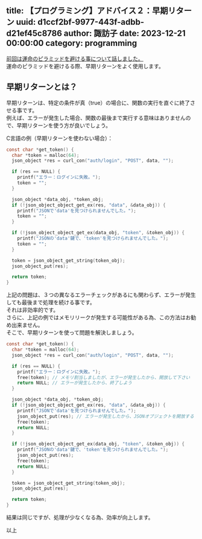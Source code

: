 title: 【プログラミング】アドバイス２：早期リターン
uuid: d1ccf2bf-9977-443f-adbb-d21ef45c8786
author: 諏訪子
date: 2023-12-21 00:00:00
category: programming
----
[前回は運命のピラミッドを避ける事について話しました。](/blog/programming-pyramid-of-doom.xhtml)\
運命のピラミッドを避けるる際、早期リターンをよく使用します。

## 早期リターンとは？
早期リターンは、特定の条件が真（true）の場合に、関数の実行を直ぐに終了させる事です。\
例えば、エラーが発生した場合、関数の最後まで実行する意味はありませんので、早期リターンを使う方が良いでしょう。

C言語の例（早期リターンを使わない場合）：
```c
const char *get_token() {
  char *token = malloc(64);
  json_object *res = curl_con("auth/login", "POST", data, "");

  if (res == NULL) {
    printf("エラー：ログインに失敗。");
    token = "";
  }

  json_object *data_obj, *token_obj;
  if (!json_object_object_get_ex(res, "data", &data_obj)) {
    printf("JSONで'data'を見つけられませんでした。");
    token = "";
  }

  if (!json_object_object_get_ex(data_obj, "token", &token_obj)) {
    printf("JSONの'data'鍵で、'token'を見つけられませんでした。");
    token = "";
  }

  token = json_object_get_string(token_obj);
  json_object_put(res);

  return token;
}
```

上記の問題は、３つの異なるエラーチェックがあるにも関わらず、エラーが発生しても最後まで処理を続ける事です。\
それは非効率的です。\
さらに、上記の例ではメモリリークが発生する可能性がある為、この方法はお勧め出来ません。\
そこで、早期リターンを使って問題を解決しましょう。

```c
const char *get_token() {
  char *token = malloc(64);
  json_object *res = curl_con("auth/login", "POST", data, "");

  if (res == NULL) {
    printf("エラー：ログインに失敗。");
    free(token); // メモリ割当しましたが、エラーが発生したから、開放して下さい
    return NULL; // エラーが発生したから、終了しよう
  }

  json_object *data_obj, *token_obj;
  if (!json_object_object_get_ex(res, "data", &data_obj)) {
    printf("JSONで'data'を見つけられませんでした。");
    json_object_put(res); // エラーが発生したから、JSONオブジェクトを開放する
    free(token);
    return NULL;
  }

  if (!json_object_object_get_ex(data_obj, "token", &token_obj)) {
    printf("JSONの'data'鍵で、'token'を見つけられませんでした。");
    json_object_put(res);
    free(token);
    return NULL;
  }

  token = json_object_get_string(token_obj);
  json_object_put(res);

  return token;
}
```

結果は同じですが、処理が少なくなる為、効率が向上します。

以上
